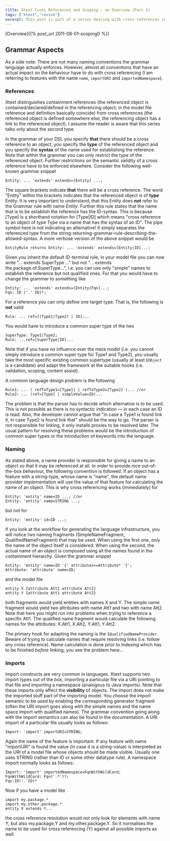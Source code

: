 ```yaml
---
title: Xtext Cross References and Scoping – an Overview (Part 1)
tags: ["Xtext","revive"]
excerpt: This post is part of a series dealing with cross references in Xtext models. It tries to cover the grammar aspects, in particular the syntax for describing cross references and some important naming conventions.
---
```

[Overview]({% post_url 2011-08-01-scoping0 %})

## Grammar Aspects
As a side note: There are not many naming conventions the grammar language actually enforces. However, almost all conventions that have an actual impact on the behaviour have to do with cross referencing (I am referring to features with the name `name`, `importURI` and `importedNamespace`).

### References
Xtext distinguishes containment references (the referenced object is contained/declared/defined in the referencing object; in the model file reference and definition basically coincide) from cross references (the referenced object is defined somewhere else, the referencing object has a link to the referenced object). I assume the reader is aware that this series talks only about the second type.

In the grammar of your DSL you specify **that** there should be a cross reference to an object, you specify the **type** of the referenced object and you specify the **syntax** of the name used for establishing the reference. Note that within the grammar you can only restrict the type of the referenced object. Further restrictions on the semantic validity of a cross reference have to be enforced elsewhere. Consider the following well-known grammar snippet

```
Entity: ... 'extends' extends=[Entity] ...;
```

The square brackets indicate **that** there will be a cross reference. The word "Entity" within the brackets indicates that the referenced object is of **type** Entity. It is very important to understand, that this Entity does **not** refer to the Grammar rule with name *Entity*. Further this rule states that the name that is to be establish the reference has the ID-syntax. This is because \[Type\] is a shorthand notation for \[Type|ID\] which means "cross reference to an object of type Type via a name that has the syntax of an ID". The pipe symbol here is not indicating an alternative! It simply separates the referenced type from the string-returning-grammar-rule-describing-the-allowed-syntax. A more verbose version of the above snippet would be

```
EntityRule returns Entity: ... 'extends' extends=[Entity|ID]...;

```
Given you inherit the default ID-terminal rule, in your model file you can now write "... extends SuperType ..." but not "... extends the.package.of.SuperType...", i.e. you can use only "simple" names to establish the reference but not qualified ones. For that you would have to change the grammar to something like

```
Entity: ... 'extends' extends=[Entity|Fqn]...;
Fqn: ID ('.' ID)*;
```

For a reference you can only define one target type. That is, the following is **not** valid

```
Rule: ... ref=[(Type1|Type2) | ID]...
```

You would have to introduce a common super type of the two

```
SuperType: Type1|Type2;
Rule: ...ref=[SuperType|ID]...
```

Note that if you have no influence over the meta model (i.e. you cannot simply introduce a common super type for Type1 and Type2), you usually take the most specific existing common supertype (usually at least `EObject` is a candidate) and adapt the framework at the suitable hooks (i.e. validation, scoping, content assist).

A common language design problem is the following

```
Rule1: ... ( refToType1=[Type1] | refToType2=[Type2] )... //or
Rule2: ... (ref=[Type] | simpleValue=ID)...
```

The problem is that the parser has to decide which alternative is to be used. This is not possible as there is no syntactic indication — in each case an ID is read. Also, the developer cannot argue that "in case a Type1 is found link it, in case Type2 is found link that" should be the way to go. The parser is not responsible for linking, it only installs proxies to be resolved later. The usual pattern for resolving these problems would be the introduction of common super types or the introduction of keywords into the language.

### Naming
As stated above, a name provider is responsible for giving a name to an object so that it may be referenced at all. In order to provide nice out-of-the-box behaviour, the following convention is followed. If an object has a feature with a string-type, whose name is "name", the default name provider implementation will use the value of that feature for calculating the name of an object. This is why cross referencing works (immediately) for

```
Entity: 'entity' name=ID ...; //or
Entity: 'entity' name=STRING ...;
```
but not for

```
Entity: 'entity' id=ID ...;
```

If you look at the workflow for generating the language infrastructure, you will notice two naming fragments (SimpleNameFragment, QualifiedNameFragment) that may be used. When using the first one, only the name of the object itself is considered. When using the second, the actual name of an object is composed using all the names found in the containment hierarchy. Given the grammar snippet

```
Entity: 'entity' name=ID '{' attributes+=Attribute* '}';
Attribute: 'attribute' name=ID;

```
and the model file

```
entity X {attribute Att1 attribute Att2}
entity Y {attribute Att1 attribute Att2}
```

both fragments would yield entities with names X and Y. The simple name fragment would yield two attributes with name Att1 and two with name Att2. Note that here you might run into problems when trying to reference a specific Att1. The qualified name fragment would calculate the following names for the attributes: X.Att1, X.Att2, Y.Att1, Y.Att2.

The primary hook for adapting the naming is the `IQualifiedNameProvider`. Beware of trying to calculate names that require resolving links (i.e. follow any cross reference). Name calculation is done prior to indexing which has to be finished *before* linking; you see the problem here...

### Imports
Import constructs are very common in languages. Xtext supports two import types out of the box, importing a particular file via a URI pointing to that file and importing a namespace (analogous to Java imports). Note that these imports only affect the **visibility** of objects. The import does not make the imported stuff part of the importing model. You choose the import semantic to be used by enabling the corresponding generator fragment (often the URI import goes along with the simple names and the name space import with qualified names). The grammar convention going along with the import semantics can also be found in the documentation.
A URI import of a particular file usually looks as follows:

```
Import: 'import' importURI=STRING;
```

Again the name of the feature is important. If any feature with name "importURI" is found the value (in case it is a string-value) is interpreted as the URI of a model file whose objects should be made visible. Usually one uses STRING (rather than ID or some other datatype rule).
A namespace import normally looks as follows:

```
Import: 'import' importedNamespace=FqnWithWildCard;
FqnWithWildCard: Fqn('.*')?;
Fqn:ID('.'ID)*
```

Now if you have a model like

```
import my.package.*
import my.other.package.*
entity X extends Y...
```

the cross reference resolution would not only look for elements with name Y, but also my.package.Y and my.other.package.Y. So it normalises the name to be used for cross referencing (Y) against all possible imports as well.